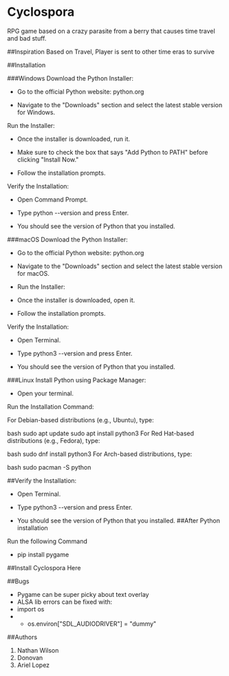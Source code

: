 # Cyclospora
RPG game based on a crazy parasite from a berry that causes time travel and bad stuff. 

##Inspiration
Based on Travel, Player is sent to other time eras to survive

##Installation

###Windows
Download the Python Installer:

* Go to the official Python website: python.org

* Navigate to the "Downloads" section and select the latest stable version for Windows.

Run the Installer:

* Once the installer is downloaded, run it.

* Make sure to check the box that says "Add Python to PATH" before clicking "Install Now."

* Follow the installation prompts.

Verify the Installation:

* Open Command Prompt.

* Type python --version and press Enter.

* You should see the version of Python that you installed.

###macOS
Download the Python Installer:

* Go to the official Python website: python.org

* Navigate to the "Downloads" section and select the latest stable version for macOS.

* Run the Installer:

* Once the installer is downloaded, open it.

* Follow the installation prompts.

Verify the Installation:

* Open Terminal.

* Type python3 --version and press Enter.

* You should see the version of Python that you installed.

###Linux
Install Python using Package Manager:

* Open your terminal.

Run the Installation Command:

For Debian-based distributions (e.g., Ubuntu), type:

bash
sudo apt update
sudo apt install python3
For Red Hat-based distributions (e.g., Fedora), type:

bash
sudo dnf install python3
For Arch-based distributions, type:

bash
sudo pacman -S python

##Verify the Installation:

* Open Terminal.

* Type python3 --version and press Enter.

* You should see the version of Python that you installed.
##After Python installation

Run the following Command
* pip install pygame


##Install Cyclospora Here



##Bugs

* Pygame can be super picky about text overlay
* ALSA lib errors can be fixed with:
 * import os
  * * os.environ["SDL_AUDIODRIVER"] = "dummy"
   
##Authors

1. Nathan Wilson
2. Donovan
3. Ariel Lopez
